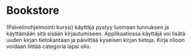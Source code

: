 # Bookstore
(Palvelinohjelmointi kurssi) käyttäjä pystyy luomaan tunnuksen ja käyttämään sitä sisään kirjautumiseen. Applikaatiossa käyttäjä voi lisätä uuden kirjan tietokantaan ja päivittää kyseisen kirjan tietoja. Kirja olioon voidaan liittää categoria lapsi olio.
